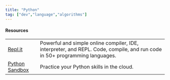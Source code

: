 ```yaml
---
title: "Python"
tag: ["dev","language","algorithms"]
---
```


<div class="card">
    <h4>Resources</h4>
    <table class="col-1_2">
        <tr>
            <td><a href="https://repl.it/@whearst3/Python-Sandbox" target="_blank">Repl.it</a></td>
            <td>Powerful and simple online compiler, IDE, interpreter, and REPL. Code, compile, and run code in 50+ programming languages.</td>
        </tr>
        <tr>
            <td><a href="https://repl.it/@whearst3/Python-Sandbox" target="_blank">Python Sandbox</a></td>
            <td>Practice your Python skills in the cloud.</td>
        </tr>
    </table>
    <!-- <section>
        <span class="marker-green-sm"></span><a href="https://hackernoon.com/9-great-tools-for-algo-trading-e0938a6856cd">Additional resources from Hacker Noon</a>
    </section> -->
</div>